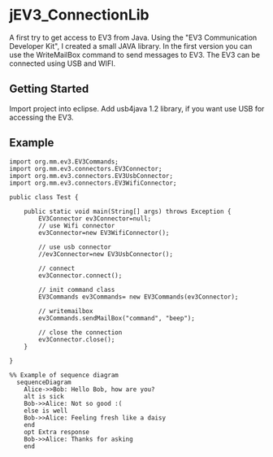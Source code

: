 # jEV3_ConnectionLib
A first try to get access to EV3 from Java. 
Using the "EV3 Communication Developer Kit", I created a small JAVA library. In the first version you can use the WriteMailBox command to 
send messages to EV3. The EV3 can be connected using USB and WIFI.

## Getting Started
Import project into eclipse. Add usb4java 1.2 library, if you want use USB for accessing the EV3.

## Example
```
import org.mm.ev3.EV3Commands;
import org.mm.ev3.connectors.EV3Connector;
import org.mm.ev3.connectors.EV3UsbConnector;
import org.mm.ev3.connectors.EV3WifiConnector;

public class Test {

	public static void main(String[] args) throws Exception {
		EV3Connector ev3Connector=null;
		// use Wifi connector
		ev3Connector=new EV3WifiConnector();
		
		// use usb connector
		//ev3Connector=new EV3UsbConnector();
		
		// connect
		ev3Connector.connect();
		
		// init command class
		EV3Commands ev3Commands= new EV3Commands(ev3Connector);
		
		// writemailbox
		ev3Commands.sendMailBox("command", "beep");
		
		// close the connection
		ev3Connector.close();
	}

}
```

```mermaid
%% Example of sequence diagram
  sequenceDiagram
    Alice->>Bob: Hello Bob, how are you?
    alt is sick
    Bob->>Alice: Not so good :(
    else is well
    Bob->>Alice: Feeling fresh like a daisy
    end
    opt Extra response
    Bob->>Alice: Thanks for asking
    end
```